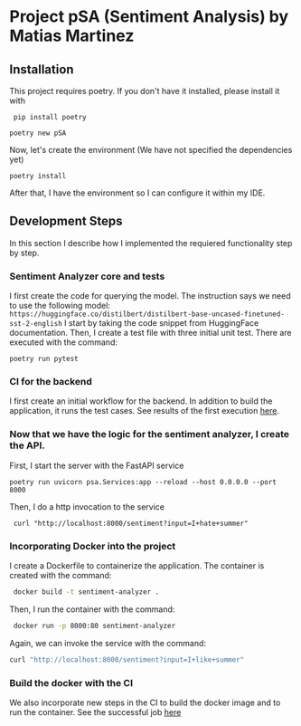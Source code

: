 # Project pSA (Sentiment Analysis) by Matias Martinez

## Installation

This project requires poetry. If you don't have it installed, please install it with

```commandline
 pip install poetry

````


```commandline
poetry new pSA
```

Now, let's create the environment (We have not specified the dependencies yet)

```commandline
poetry install
```

After that, I have the environment so I can configure it within my IDE.



## Development Steps 

In this section I describe how I implemented the requiered functionality step by step.

### Sentiment Analyzer core and tests
I first create the code for querying the model.
The instruction says we need to use the following model:
`https://huggingface.co/distilbert/distilbert-base-uncased-finetuned-sst-2-english`
I start by taking the code snippet from HuggingFace documentation.
Then, I create a test file with three initial unit test.
There are executed with the command:

``` 
poetry run pytest 
```

### CI for the backend

I first create an initial workflow for the backend. In addition to build the application, it runs the test cases. 
See results of the first execution [here](https://github.com/msmm-art/pSA/actions/runs/16028622995/job/45223037485).

### Now that we have the logic for the sentiment analyzer, I create the API.

First, I start the server with the FastAPI service
```
poetry run uvicorn psa.Services:app --reload --host 0.0.0.0 --port 8000

```
Then, I do a http invocation to the service
```
 curl "http://localhost:8000/sentiment?input=I+hate+summer"
```

### Incorporating Docker into the project

I create a Dockerfile to containerize the application.
The container is created with the command:

```bash
 docker build -t sentiment-analyzer .  
```
Then, I run the container with the command:

```bash
 docker run -p 8000:80 sentiment-analyzer
```

Again, we can invoke the service with the command:

```bash
curl "http://localhost:8000/sentiment?input=I+like+summer"
```

### Build the docker with the CI

We also incorporate new steps in the CI to build the docker image and to run the container.
See the successful job [here](https://github.com/msmm-art/pSA/actions/runs/16031773702/job/45233891720)

